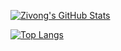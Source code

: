 [![Zivong's GitHub Stats](https://github-readme-stats.vercel.app/api?username=zivong&show_icons=true)](https://github.com/anuraghazra/github-readme-stats)

[![Top Langs](https://github-readme-stats.vercel.app/api/top-langs/?username=zivong&layout=compact)](https://github.com/anuraghazra/github-readme-stats)
